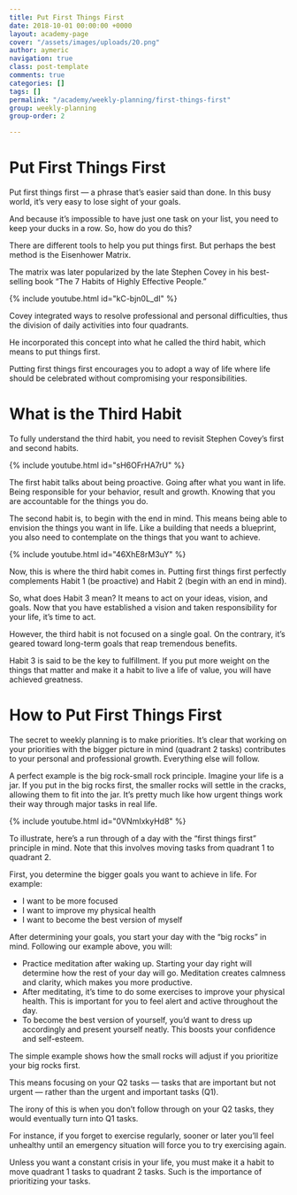```yaml
---
title: Put First Things First
date: 2018-10-01 00:00:00 +0000
layout: academy-page
cover: "/assets/images/uploads/20.png"
author: aymeric
navigation: true
class: post-template
comments: true
categories: []
tags: []
permalink: "/academy/weekly-planning/first-things-first"
group: weekly-planning
group-order: 2

---
```

# Put First Things First

Put first things first ­— a phrase that’s easier said than done. In this busy world, it’s very easy to lose sight of your goals.

And because it’s impossible to have just one task on your list, you need to keep your ducks in a row. So, how do you do this?

There are different tools to help you put things first. But perhaps the best method is the Eisenhower Matrix.

The matrix was later popularized by the late Stephen Covey in his best-selling book “The 7 Habits of Highly Effective People.”

{% include youtube.html id="kC-bjn0L_dI" %}

Covey integrated ways to resolve professional and personal difficulties, thus the division of daily activities into four quadrants.

He incorporated this concept into what he called the third habit, which means to put things first.

Putting first things first encourages you to adopt a way of life where life should be celebrated without compromising your responsibilities.

# What is the Third Habit

To fully understand the third habit, you need to revisit Stephen Covey’s first and second habits.

{% include youtube.html id="sH6OFrHA7rU" %}

The first habit talks about being proactive. Going after what you want in life. Being responsible for your behavior, result and growth. Knowing that you are accountable for the things you do.

The second habit is, to begin with the end in mind. This means being able to envision the things you want in life. Like a building that needs a blueprint, you also need to contemplate on the things that you want to achieve.

{% include youtube.html id="46XhE8rM3uY" %}

Now, this is where the third habit comes in. Putting first things first perfectly complements Habit 1 (be proactive) and Habit 2 (begin with an end in mind).

So, what does Habit 3 mean? It means to act on your ideas, vision, and goals. Now that you have established a vision and taken responsibility for your life, it’s time to act.

However, the third habit is not focused on a single goal. On the contrary, it’s geared toward long-term goals that reap tremendous benefits.

Habit 3 is said to be the key to fulfillment. If you put more weight on the things that matter and make it a habit to live a life of value, you will have achieved greatness.

# How to Put First Things First

The secret to weekly planning is to make priorities. It’s clear that working on your priorities with the bigger picture in mind (quadrant 2 tasks) contributes to your personal and professional growth. Everything else will follow.

A perfect example is the big rock-small rock principle. Imagine your life is a jar. If you put in the big rocks first, the smaller rocks will settle in the cracks, allowing them to fit into the jar. It’s pretty much like how urgent things work their way through major tasks in real life.

{% include youtube.html id="0VNmIxkyHd8" %}

To illustrate, here’s a run through of a day with the “first things first” principle in mind. Note that this involves moving tasks from quadrant 1 to quadrant 2.

First, you determine the bigger goals you want to achieve in life. For example:

* I want to be more focused
* I want to improve my physical health
* I want to become the best version of myself

After determining your goals, you start your day with the “big rocks” in mind. Following our example above, you will:

* Practice meditation after waking up. Starting your day right will determine how the rest of your day will go. Meditation creates calmness and clarity, which makes you more productive.
* After meditating, it’s time to do some exercises to improve your physical health. This is important for you to feel alert and active throughout the day.
* To become the best version of yourself, you’d want to dress up accordingly and present yourself neatly. This boosts your confidence and self-esteem.

The simple example shows how the small rocks will adjust if you prioritize your big rocks first.

This means focusing on your Q2 tasks ­— tasks that are important but not urgent — rather than the urgent and important tasks (Q1).

The irony of this is when you don’t follow through on your Q2 tasks, they would eventually turn into Q1 tasks.

For instance, if you forget to exercise regularly, sooner or later you’ll feel unhealthy until an emergency situation will force you to try exercising again.

Unless you want a constant crisis in your life, you must make it a habit to move quadrant 1 tasks to quadrant 2 tasks. Such is the importance of prioritizing your tasks.